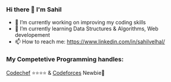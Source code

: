### Hi there 👋 I'm Sahil


<!--
**sahil-777/sahil-777** is a ✨ _special_ ✨ repository because its `README.md` (this file) appears on your GitHub profile.
Here are some ideas to get you started:
-->
- 🔭 I’m currently working on improving my coding skills
- 🌱 I’m currently learning Data Structures & Algorithms, Web developement 
- 📫 How to reach me: https://www.linkedin.com/in/sahilvelhal/ 
 <!--
  😄 Pronouns: ...
- ⚡ Fun fact: ...
  -->
  <!--👯 I’m looking to collaborate on ...
- 🤔 I’m looking for help with ...
- 💬 Ask me about ...-->
  
### My Competetive Programming handles:
[Codechef](https://www.codechef.com/users/thunderboltz_) ⭐⭐⭐⭐ & 
[Codeforces](https://codeforces.com/profile/thunderboltz) Newbie👶
